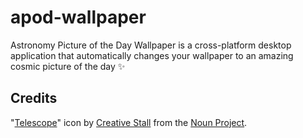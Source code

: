# apod-wallpaper

Astronomy Picture of the Day Wallpaper is a cross-platform desktop application that automatically changes your wallpaper to an amazing cosmic picture of the day ✨

## Credits

"[Telescope](https://thenounproject.com/term/telescope/389646/)" icon by [Creative Stall](http://www.creativestall.com/) from the [Noun Project](http://thenounproject.com/).
